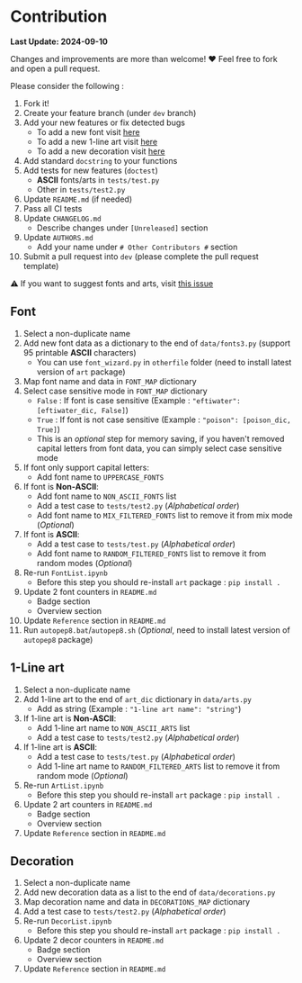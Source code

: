 # Contribution

**Last Update: 2024-09-10**		

Changes and improvements are more than welcome! ❤️ Feel free to fork and open a pull request.

Please consider the following :

1. Fork it!
2. Create your feature branch (under `dev` branch)
3. Add your new features or fix detected bugs
	- To add a new font visit [here](#font)
	- To add a new 1-line art visit [here](#1-line-art)
	- To add a new decoration visit [here](#decoration)
4. Add standard `docstring` to your functions
5. Add tests for new features (`doctest`)
	- **ASCII** fonts/arts in `tests/test.py`
	- Other in `tests/test2.py`
6. Update `README.md` (if needed)
7. Pass all CI tests
8. Update `CHANGELOG.md`
	- Describe changes under `[Unreleased]` section
9. Update `AUTHORS.md`
	- Add your name under `# Other Contributors #` section
10. Submit a pull request into `dev` (please complete the pull request template)

⚠️ If you want to suggest fonts and arts, visit [this issue](https://github.com/sepandhaghighi/art/issues/59)

## Font

1. Select a non-duplicate name
2. Add new font data as a dictionary to the end of `data/fonts3.py` (support 95 printable **ASCII** characters)
	- You can use `font_wizard.py` in `otherfile` folder (need to install latest version of `art` package)
3. Map font name and data in `FONT_MAP` dictionary
4. Select case sensitive mode in `FONT_MAP` dictionary
	- `False` : If font is case sensitive (Example : ```"eftiwater": [eftiwater_dic, False]```)
	- `True` : If font is not case sensitive (Example : ```"poison": [poison_dic, True]```)
	- This is an *optional* step for memory saving, if you haven't removed capital letters from font data, you can simply select case sensitive mode
5. If font only support capital letters:
	- Add font name to `UPPERCASE_FONTS`
6. If font is **Non-ASCII**:
	- Add font name to `NON_ASCII_FONTS` list
	- Add a test case to `tests/test2.py` (*Alphabetical order*)
	- Add font name to `MIX_FILTERED_FONTS` list to remove it from mix mode (*Optional*)
7. If font is **ASCII**:
	- Add a test case to `tests/test.py` (*Alphabetical order*)  
	- Add font name to `RANDOM_FILTERED_FONTS` list to remove it from random modes (*Optional*)
8. Re-run `FontList.ipynb`
	- Before this step you should re-install `art` package : ```pip install .```
9. Update 2 font counters in `README.md`
	- Badge section
	- Overview section
10. Update `Reference` section in `README.md`
11. Run `autopep8.bat`/`autopep8.sh` (*Optional*, need to install latest version of `autopep8` package)


## 1-Line art

1. Select a non-duplicate name
2. Add 1-line art to the end of ‍`art_dic` dictionary in `data/arts.py`
	- Add as string (Example : ```"1-line art name": "string"```)
3. If 1-line art is **Non-ASCII**:
	- Add 1-line art name to `NON_ASCII_ARTS` list
	- Add a test case to `tests/test2.py` (*Alphabetical order*)
4. If 1-line art is **ASCII**:
	- Add a test case to `tests/test.py` (*Alphabetical order*)
	- Add 1-line art name to `RANDOM_FILTERED_ARTS` list to remove it from random mode (*Optional*)
5. Re-run `ArtList.ipynb`
	- Before this step you should re-install `art` package : ```pip install .```
6. Update 2 art counters in `README.md`
	- Badge section
	- Overview section
7. Update `Reference` section in `README.md`

## Decoration

1. Select a non-duplicate name
2. Add new decoration data as a list to the end of `data/decorations.py`
3. Map decoration name and data in `DECORATIONS_MAP` dictionary
4. Add a test case to `tests/test2.py` (*Alphabetical order*)
5. Re-run `DecorList.ipynb`
	- Before this step you should re-install `art` package : ```pip install .```
6. Update 2 decor counters in `README.md`
	- Badge section
	- Overview section
7. Update `Reference` section in `README.md`
